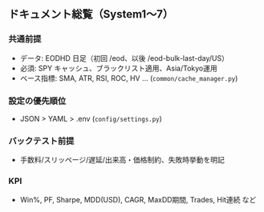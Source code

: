 ## ドキュメント総覧（System1〜7）

### 共通前提
- データ: EODHD 日足（初回 /eod、以後 /eod-bulk-last-day/US）
- 必須: SPY キャッシュ、ブラックリスト適用、Asia/Tokyo運用
- ベース指標: SMA, ATR, RSI, ROC, HV … (`common/cache_manager.py`)

### 設定の優先順位
- JSON > YAML > .env (`config/settings.py`)

### バックテスト前提
- 手数料/スリッページ/遅延/出来高・価格制約、失敗時挙動を明記

### KPI
- Win%, PF, Sharpe, MDD(USD), CAGR, MaxDD期間, Trades, Hit連続 など
